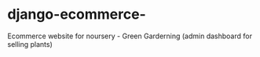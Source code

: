 # django-ecommerce-
Ecommerce website for noursery - Green Garderning (admin dashboard for selling plants)
